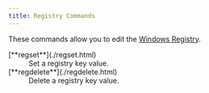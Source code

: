 ```yaml
---
title: Registry Commands
---
```


These commands allow you to edit the [Windows Registry](https://en.wikipedia.org/wiki/Windows_Registry).

<dl>

  <dt>[**regset**](./regset.html)</dt>
  <dd>Set a registry key value.</dd>

  <dt>[**regdelete**](./regdelete.html)</dt>
  <dd>Delete a registry key value.</dd>

</dl>
